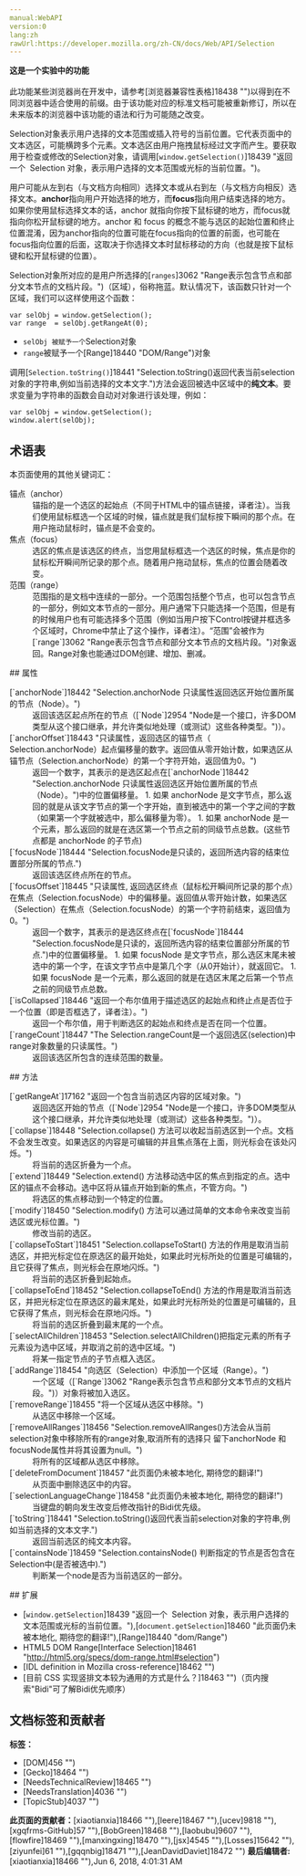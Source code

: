 ```yaml
---
manual:WebAPI
version:0
lang:zh
rawUrl:https://developer.mozilla.org/zh-CN/docs/Web/API/Selection
---
```






**这是一个实验中的功能**<br></br>此功能某些浏览器尚在开发中，请参考[浏览器兼容性表格]18438 "")以得到在不同浏览器中适合使用的前缀。由于该功能对应的标准文档可能被重新修订，所以在未来版本的浏览器中该功能的语法和行为可能随之改变。





Selection对象表示用户选择的文本范围或插入符号的当前位置。它代表页面中的文本选区，可能横跨多个元素。文本选区由用户拖拽鼠标经过文字而产生。要获取用于检查或修改的Selection对象，请调用[`window.getSelection()`]18439 "返回一个  Selection 对象，表示用户选择的文本范围或光标的当前位置。")。







用户可能从左到右（与文档方向相同）选择文本或从右到左（与文档方向相反）选择文本。**anchor**指向用户开始选择的地方，而**focus**指向用户结束选择的地方。如果你使用鼠标选择文本的话，anchor 就指向你按下鼠标键的地方，而focus就指向你松开鼠标键的地方。anchor 和 focus 的概念不能与选区的起始位置和终止位置混淆，因为anchor指向的位置可能在focus指向的位置的前面，也可能在focus指向位置的后面，这取决于你选择文本时鼠标移动的方向（也就是按下鼠标键和松开鼠标键的位置）。







Selection对象所对应的是用户所选择的[`ranges`]3062 "Range表示包含节点和部分文本节点的文档片段。")（区域），俗称拖蓝。默认情况下，该函数只针对一个区域，我们可以这样使用这个函数：


```
var selObj = window.getSelection();
var range  = selObj.getRangeAt(0);
```


* `selObj 被赋予一个`Selection对象
* `range`被赋予一个[Range]18440 "DOM/Range")对象


调用[`Selection.toString()`]18441 "Selection.toString()返回代表当前selection对象的字符串,例如当前选择的文本文字.")方法会返回被选中区域中的**纯文本**。要求变量为字符串的函数会自动对对象进行该处理，例如：


```
var selObj = window.getSelection();
window.alert(selObj);
```

## 术语表<a name="Glossary"></a>


本页面使用的其他关键词汇：

<dl><dt id=''>锚点（anchor）</dt><dd>锚指的是一个选区的起始点（不同于HTML中的锚点链接，译者注）。当我们使用鼠标框选一个区域的时候，锚点就是我们鼠标按下瞬间的那个点。在用户拖动鼠标时，锚点是不会变的。</dd><dt id=''>焦点（focus）</dt><dd>选区的焦点是该选区的终点，当您用鼠标框选一个选区的时候，焦点是你的鼠标松开瞬间所记录的那个点。随着用户拖动鼠标，焦点的位置会随着改变。</dd><dt id=''>范围（range）</dt><dd>范围指的是文档中连续的一部分。一个范围包括整个节点，也可以包含节点的一部分，例如文本节点的一部分。用户通常下只能选择一个范围，但是有的时候用户也有可能选择多个范围（例如当用户按下Control按键并框选多个区域时，Chrome中禁止了这个操作，译者注）。“范围”会被作为[`range`]3062 "Range表示包含节点和部分文本节点的文档片段。")对象返回。Range对象也能通过DOM创建、增加、删减。</dd></dl>
## 属性<a name="Properties"></a>
<dl><dt id=''>[`anchorNode`]18442 "Selection.anchorNode 只读属性返回选区开始位置所属的节点（Node）。")</dt><dd>返回该选区起点所在的节点（[`Node`]2954 "Node是一个接口，许多DOM类型从这个接口继承，并允许类似地处理（或测试）这些各种类型。")）。</dd><dt id=''>[`anchorOffset`]18443 "只读属性，返回选区的锚节点（ Selection.anchorNode）起点偏移量的数字。返回值从零开始计数，如果选区从锚节点（Selection.anchorNode）的第一个字符开始，返回值为0。")</dt><dd>返回一个数字，其表示的是选区起点在[`anchorNode`]18442 "Selection.anchorNode 只读属性返回选区开始位置所属的节点（Node）。")中的位置偏移量。
1. 如果 anchorNode 是文字节点，那么返回的就是从该文字节点的第一个字开始，直到被选中的第一个字之间的字数（如果第一个字就被选中，那么偏移量为零）。
1. 如果 anchorNode 是一个元素，那么返回的就是在选区第一个节点之前的同级节点总数。(这些节点都是 anchorNode 的子节点)
</dd><dt id=''>[`focusNode`]18444 "Selection.focusNode是只读的，返回所选内容的结束位置部分所属的节点.")</dt><dd>返回该选区终点所在的节点。</dd><dt id=''>[`focusOffset`]18445 "只读属性, 返回选区终点（鼠标松开瞬间所记录的那个点）在焦点（Selection.focusNode）中的偏移量。返回值从零开始计数，如果选区（Selection）在焦点（Selection.focusNode）的第一个字符前结束，返回值为0。")</dt><dd>返回一个数字，其表示的是选区终点在[`focusNode`]18444 "Selection.focusNode是只读的，返回所选内容的结束位置部分所属的节点.")中的位置偏移量。
1. 如果 focusNode 是文字节点，那么选区末尾未被选中的第一个字，在该文字节点中是第几个字（从0开始计），就返回它。
1. 如果 focusNode 是一个元素，那么返回的就是在选区末尾之后第一个节点之前的同级节点总数。
</dd><dt id=''>[`isCollapsed`]18446 "返回一个布尔值用于描述选区的起始点和终止点是否位于一个位置（即是否框选了，译者注）。")</dt><dd>返回一个布尔值，用于判断选区的起始点和终点是否在同一个位置。</dd><dt id=''>[`rangeCount`]18447 "The Selection.rangeCount是一个返回选区(selection)中range对象数量的只读属性。")</dt><dd>返回该选区所包含的连续范围的数量。</dd></dl>
## 方法<a name="Methods"></a>
<dl><dt id=''>[`getRangeAt`]17162 "返回一个包含当前选区内容的区域对象。")</dt><dd>返回选区开始的节点（[`Node`]2954 "Node是一个接口，许多DOM类型从这个接口继承，并允许类似地处理（或测试）这些各种类型。")）。</dd><dt id=''>[`collapse`]18448 "Selection.collapse() 方法可以收起当前选区到一个点。文档不会发生改变。如果选区的内容是可编辑的并且焦点落在上面，则光标会在该处闪烁。")</dt><dd>将当前的选区折叠为一个点。</dd><dt id=''>[`extend`]18449 "Selection.extend() 方法移动选中区的焦点到指定的点。选中区的锚点不会移动。选中区将从锚点开始到新的焦点，不管方向。")</dt><dd>将选区的焦点移动到一个特定的位置。</dd><dt id=''>[`modify`]18450 "Selection.modify() 方法可以通过简单的文本命令来改变当前选区或光标位置。")</dt><dd>修改当前的选区。</dd><dt id=''>[`collapseToStart`]18451 "Selection.collapseToStart() 方法的作用是取消当前选区，并把光标定位在原选区的最开始处，如果此时光标所处的位置是可编辑的，且它获得了焦点，则光标会在原地闪烁。")</dt><dd>将当前的选区折叠到起始点。</dd><dt id=''>[`collapseToEnd`]18452 "Selection.collapseToEnd() 方法的作用是取消当前选区，并把光标定位在原选区的最末尾处，如果此时光标所处的位置是可编辑的，且它获得了焦点，则光标会在原地闪烁。")</dt><dd>将当前的选区折叠到最末尾的一个点。</dd><dt id=''>[`selectAllChildren`]18453 "Selection.selectAllChildren()把指定元素的所有子元素设为选中区域，并取消之前的选中区域。")</dt><dd>将某一指定节点的子节点框入选区。</dd><dt id=''>[`addRange`]18454 "向选区（Selection）中添加一个区域（Range）。")</dt><dd>一个区域（[`Range`]3062 "Range表示包含节点和部分文本节点的文档片段。")）对象将被加入选区。</dd><dt id=''>[`removeRange`]18455 "将一个区域从选区中移除。")</dt><dd>从选区中移除一个区域。</dd><dt id=''>[`removeAllRanges`]18456 "Selection.removeAllRanges()方法会从当前selection对象中移除所有的range对象,取消所有的选择只 留下anchorNode 和focusNode属性并将其设置为null。")</dt><dd>将所有的区域都从选区中移除。</dd><dt id=''>[`deleteFromDocument`]18457 "此页面仍未被本地化, 期待您的翻译!")</dt><dd>从页面中删除选区中的内容。</dd><dt id=''>[`selectionLanguageChange`]18458 "此页面仍未被本地化, 期待您的翻译!")</dt><dd>当键盘的朝向发生改变后修改指针的Bidi优先级。</dd><dt id=''>[`toString`]18441 "Selection.toString()返回代表当前selection对象的字符串,例如当前选择的文本文字.")</dt><dd>返回当前选区的纯文本内容。</dd><dt id=''>[`containsNode`]18459 "Selection.containsNode() 判断指定的节点是否包含在Selection中(是否被选中).")</dt><dd>判断某一个node是否为当前选区的一部分。</dd></dl>
## 扩展<a name="See_also"></a>

* [`window.getSelection`]18439 "返回一个  Selection 对象，表示用户选择的文本范围或光标的当前位置。"),[`document.getSelection`]18460 "此页面仍未被本地化, 期待您的翻译!"),[Range]18440 "dom/Range")
* HTML5 DOM Range[Interface Selection]18461 "http://html5.org/specs/dom-range.html#selection")
* [IDL definition in Mozilla cross-reference]18462 "")
* [目前 CSS 实现竖排文本较为通用的方式是什么？]18463 "")（页内搜索&quot;Bidi&quot;可了解Bidi优先顺序）











## 文档标签和贡献者
**标签：**
* [DOM]456 "")
* [Gecko]18464 "")
* [NeedsTechnicalReview]18465 "")
* [NeedsTranslation]4036 "")
* [TopicStub]4037 "")

**此页面的贡献者：**[xiaotianxia]18466 ""),[leere]18467 ""),[ucev]9818 ""),[xgqfrms-GitHub]57 ""),[BobGreen]18468 ""),[laobubu]9607 ""),[flowfire]18469 ""),[manxingxing]18470 ""),[jsx]4545 ""),[Losses]15642 ""),[ziyunfei]61 ""),[gqqnbig]18471 ""),[JeanDavidDaviet]18472 "")
**最后编辑者:**[xiaotianxia]18466 ""),<time>Jun 6, 2018, 4:01:31 AM</time>


